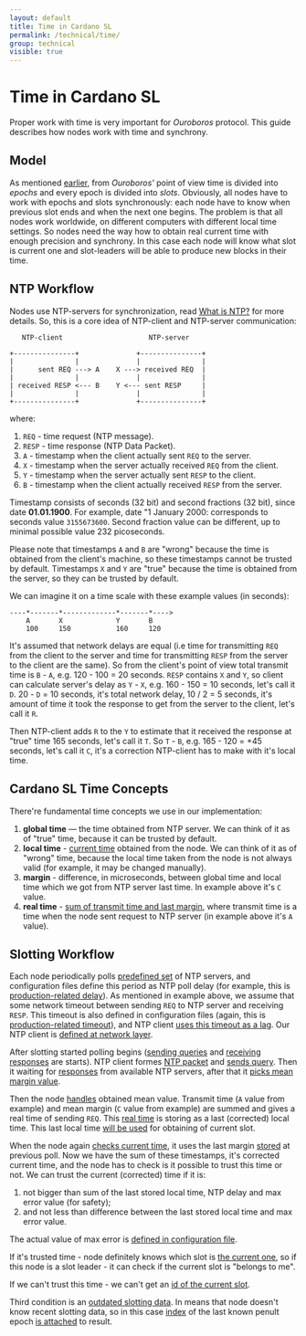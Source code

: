 ```yaml
---
layout: default
title: Time in Cardano SL
permalink: /technical/time/
group: technical
visible: true
---
```

<!-- Reviewed at 997538cf04d16c7be58b70a94729ff7757e77261 -->

# Time in Cardano SL

Proper work with time is very important for *Ouroboros* protocol. This guide
describes how nodes work with time and synchrony.

## Model

As mentioned [earlier](/technical/#high-level-overview), from *Ouroboros'* point
of view time is divided into *epochs* and every epoch is divided into *slots*.
Obviously, all nodes have to work with epochs and slots synchronously: each node
have to know when previous slot ends and when the next one begins. The problem
is that all nodes work worldwide, on different computers with different local
time settings. So nodes need the way how to obtain real current time with enough
precision and synchrony. In this case each node will know what slot is current
one and slot-leaders will be able to produce new blocks in their time.

## NTP Workflow

Nodes use NTP-servers for synchronization, read [What is
NTP?](http://www.ntp.org/ntpfaq/NTP-s-def.htm) for more details. So, this is a
core idea of NTP-client and NTP-server communication:

       NTP-client                     NTP-server

    +---------------+              +---------------+
    |               |              |               |
    |      sent REQ ---> A    X ---> received REQ  |
    |               |              |               |
    | received RESP <--- B    Y <--- sent RESP     |
    |               |              |               |
    +---------------+              +---------------+

where:

1.  `REQ` - time request (NTP message).
2.  `RESP` - time response (NTP Data Packet).
3.  `A` - timestamp when the client actually sent `REQ` to the server.
4.  `X` - timestamp when the server actually received `REQ` from the client.
5.  `Y` - timestamp when the server actually sent `RESP` to the client.
6.  `B` - timestamp when the client actually received `RESP` from the server.

Timestamp consists of seconds (32 bit) and second fractions (32 bit), since date
**01.01.1900**. For example, date "1 January 2000: corresponds to seconds value
`3155673600`. Second fraction value can be different, up to minimal possible
value 232 picoseconds.

Please note that timestamps `A` and `B` are "wrong" because the time is obtained
from the client's machine, so these timestamps cannot be trusted by default.
Timestamps `X` and `Y` are "true" because the time is obtained from the server,
so they can be trusted by default.

We can imagine it on a time scale with these example values (in seconds):

    ----*-------*-------------*-------*---->
        A       X             Y       B
        100     150           160     120

It's assumed that network delays are equal (i.e time for transmitting `REQ` from
the client to the server and time for transmitting `RESP` from the server to the
client are the same). So from the client's point of view total transmit time is
`B` - `A`, e.g. 120 - 100 = 20 seconds. `RESP` contains `X` and `Y`, so client
can calculate server's delay as `Y` - `X`, e.g. 160 - 150 = 10 seconds, let's
call it `D`. 20 - `D` = 10 seconds, it's total network delay, 10 / 2 = 5
seconds, it's amount of time it took the response to get from the server to the
client, let's call it `R`.

Then NTP-client adds `R` to the `Y` to estimate that it received the response at
"true" time 165 seconds, let's call it `T`. So `T` - `B`, e.g. 165 - 120 = +45
seconds, let's call it `C`, it's a correction NTP-client has to make with it's
local time.

## Cardano SL Time Concepts

There're fundamental time concepts we use in our implementation:

1.  **global time** — the time obtained from NTP server. We can think of it as
    of "true" time, because it can be trusted by default.
2.  **local time** - [current time](https://github.com/input-output-hk/cardano-sl/blob/c3146f15f2f603c746c89d0f24578a219b982823/infra/Pos/Slotting/Impl/Ntp.hs#L105)
    obtained from the node. We can think of it as of "wrong" time, because the
    local time taken from the node is not always valid (for example, it may be
    changed manually).
3.  **margin** - difference, in microseconds, between global time and local time
    which we got from NTP server last time. In example above it's `C` value.
4.  **real time** - [sum of transmit time and last margin](https://github.com/input-output-hk/cardano-sl/blob/c3146f15f2f603c746c89d0f24578a219b982823/infra/Pos/Slotting/Impl/Ntp.hs#L273),
    where transmit time is a time when the node sent request to NTP server (in
    example above it's `A` value).

## Slotting Workflow

Each node periodically polls [predefined
set](https://github.com/input-output-hk/cardano-sl/blob/c3146f15f2f603c746c89d0f24578a219b982823/infra/Pos/Slotting/Impl/Ntp.hs#L282)
of NTP servers, and configuration files define this period as NTP poll delay
(for example, this is [production-related
delay](https://github.com/input-output-hk/cardano-sl/blob/d01d392d49db8a25e17749173ec9bce057911191/core/constants.yaml#L107)).
As mentioned in example above, we assume that some network timeout between
sending `REQ` to NTP server and receiving `RESP`. This timeout is also defined
in configuration files (again, this is [production-related
timeout](https://github.com/input-output-hk/cardano-sl/blob/d01d392d49db8a25e17749173ec9bce057911191/core/constants.yaml#L106)),
and NTP client [uses this timeout as a
lag](https://github.com/serokell/time-warp-nt/blob/8093761c30956eb5088a70da0ef971abd42ea842/src/NTP/Client.hs#L178).
Our NTP client is [defined at network
layer](https://github.com/serokell/time-warp-nt/blob/8093761c30956eb5088a70da0ef971abd42ea842/src/NTP/Client.hs#L289).

After slotting started polling begins ([sending
queries](https://github.com/serokell/time-warp-nt/blob/8093761c30956eb5088a70da0ef971abd42ea842/src/NTP/Client.hs#L168)
and [receiving
responses](https://github.com/serokell/time-warp-nt/blob/8093761c30956eb5088a70da0ef971abd42ea842/src/NTP/Client.hs#L244)
are starts). NTP client formes [NTP
packet](https://github.com/serokell/time-warp-nt/blob/8093761c30956eb5088a70da0ef971abd42ea842/src/NTP/Client.hs#L153)
and [sends
query](https://github.com/serokell/time-warp-nt/blob/8093761c30956eb5088a70da0ef971abd42ea842/src/NTP/Client.hs#L154).
Then it waiting for
[responses](https://github.com/serokell/time-warp-nt/blob/8093761c30956eb5088a70da0ef971abd42ea842/src/NTP/Client.hs#L181)
from available NTP servers, after that it [picks mean margin
value](https://github.com/input-output-hk/cardano-sl/blob/c3146f15f2f603c746c89d0f24578a219b982823/infra/Pos/Slotting/Impl/Ntp.hs#L295).

Then the node
[handles](https://github.com/input-output-hk/cardano-sl/blob/c3146f15f2f603c746c89d0f24578a219b982823/infra/Pos/Slotting/Impl/Ntp.hs#L268)
obtained mean value. Transmit time (`A` value from example) and mean margin (`C`
value from example) are summed and gives a real time of sending `REQ`. This
[real
time](https://github.com/input-output-hk/cardano-sl/blob/c3146f15f2f603c746c89d0f24578a219b982823/infra/Pos/Slotting/Impl/Ntp.hs#L273)
is storing as a last (corrected) local time. This last local time [will be
used](https://github.com/input-output-hk/cardano-sl/blob/c3146f15f2f603c746c89d0f24578a219b982823/infra/Pos/Slotting/Impl/Ntp.hs#L218)
for obtaining of current slot.

When the node again [checks current
time](https://github.com/input-output-hk/cardano-sl/blob/c3146f15f2f603c746c89d0f24578a219b982823/infra/Pos/Slotting/Impl/Ntp.hs#L217),
it uses the last margin
[stored](https://github.com/input-output-hk/cardano-sl/blob/c3146f15f2f603c746c89d0f24578a219b982823/infra/Pos/Slotting/Impl/Ntp.hs#L274)
at previous poll. Now we have the sum of these timestamps, it's corrected
current time, and the node has to check is it possible to trust this time or
not. We can trust the current (corrected) time if it is:

1.  not bigger than sum of the last stored local time, NTP delay and max error
    value (for safety);
2.  and not less than difference between the last stored local time and max
    error value.

The actual value of max error is [defined in configuration file](https://github.com/input-output-hk/cardano-sl/blob/f374a970dadef0fe62cf69e8b9a6b8cc606b5c7d/core/constants.yaml#L71).

If it's trusted time - node definitely knows which slot is [the current
one](https://github.com/input-output-hk/cardano-sl/blob/c3146f15f2f603c746c89d0f24578a219b982823/infra/Pos/Slotting/Impl/Ntp.hs#L176),
so if this node is a slot leader - it can check if the current slot is "belongs
to me".

If we can't trust this time - we can't get an [id of the current
slot](https://github.com/input-output-hk/cardano-sl/blob/c3146f15f2f603c746c89d0f24578a219b982823/infra/Pos/Slotting/Impl/Ntp.hs#L192).

Third condition is an [outdated slotting
data](https://github.com/input-output-hk/cardano-sl/blob/c3146f15f2f603c746c89d0f24578a219b982823/infra/Pos/Slotting/Impl/Ntp.hs#L173).
In means that node doesn't know recent slotting data, so in this case
[index](https://github.com/input-output-hk/cardano-sl/blob/d01d392d49db8a25e17749173ec9bce057911191/infra/Pos/Slotting/Types.hs#L32)
of the last known penult epoch [is
attached](https://github.com/input-output-hk/cardano-sl/blob/c3146f15f2f603c746c89d0f24578a219b982823/infra/Pos/Slotting/Impl/Ntp.hs#L225)
to result.
